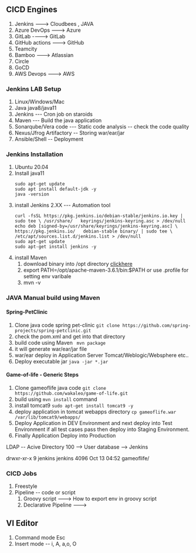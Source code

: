 ## CICD Engines 
  1. Jenkins ---> Cloudbees , JAVA 
  2. Azure DevOps ---> Azure  
  3. GitLab ----> GitLab 
  4. GitHub actions ---> GitHub
  5. Teamcity
  6. Bamboo ---> Atlassian 
  7. Circle 
  8. GoCD 
  9. AWS Devops ---> AWS 


### Jenkins LAB Setup 
  1. Linux/Windows/Mac 
  2. Java  java8/java11 
  3. Jenkins --- Cron job on staroids 
  4. Maven ---  Build the java application 
  5. Sonarqube/Vera code   --- Static code analysis -- check the code quality 
  6. Nexus/Jfrog Artifactory -- Storing war/ear/jar
  7. Ansible/Shell -- Deployment 


### Jenkins Installation 
  1. Ubuntu 20.04 
  2. Install java11 
      ```
      sudo apt-get update 
      sudo apt install default-jdk -y
      java -version
      ``` 
  3. install Jenkins  2.XX --- Automation tool 
      ```
      curl -fsSL https://pkg.jenkins.io/debian-stable/jenkins.io.key | sudo tee \ /usr/share/   keyrings/jenkins-keyring.asc > /dev/null
      echo deb [signed-by=/usr/share/keyrings/jenkins-keyring.asc] \ https://pkg.jenkins.io/   debian-stable binary/ | sudo tee \ /etc/apt/sources.list.d/jenkins.list > /dev/null
      sudo apt-get update
      sudo apt-get install jenkins -y 
      ```  
   4. install Maven 
       1. download binary  into /opt directory [clickhere](https://archive.apache.org/dist/maven/maven-3/3.6.1/binaries/apache-maven-3.6.1-bin.tar.gz) 
       2. export PATH=/opt/apache-maven-3.6.1/bin:$PATH or use .profile for setting env varibale 
       3. mvn -v  


### JAVA Manual build using Maven 
#### Spring-PetClinic
  1. Clone java code spring pet-clinic ```git clone https://github.com/spring-projects/spring-petclinic.git``` 
  2. check the pom.xml and get into that directory 
  3. build code using Maven ``` mvn package```  
  4. it will generate war/ear/jar file 
  5. war/ear deploy in Application Server Tomcat/Weblogic/Websphere etc..
  6. Deploy executable jar ```java -jar *.jar``` 
    
#### Game-of-life - Generic Steps 
  1. Clone gameoflife java code ```git clone https://github.com/wakaleo/game-of-life.git``` 
  2. build using ```mvn install``` command
  3. install tomcat9 ```sudo apt-get install tomcat9 -y```
  4. deploy application in tomcat webapps directory ```cp gameoflife.war /var/lib/tomcat9/webapps/``` 
  5. Deploy Application in DEV Environment and next deploy into Test Environment if all test cases pass then deploy into Staging Environment. 
  6. Finally Application Deploy into Production 



LDAP -- Acive Directory 100 --> User database --> Jenkins


drwxr-xr-x  9 jenkins jenkins 4096 Oct 13 04:52 gameoflife/


### CICD Jobs 
  1. Freestyle 
  2. Pipeline -- code or script 
      1. Groovy script   ---> How to export env in groovy script 
      2. Declarative Pipeline  ---> 


## VI Editor 
  1. Command mode  Esc
  2. Insert mode -- i, A, a,o, O